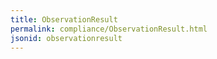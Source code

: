 ```yaml
---
title: ObservationResult
permalink: compliance/ObservationResult.html
jsonid: observationresult
---
```

